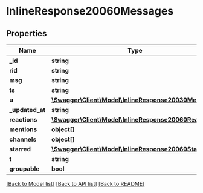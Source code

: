 # InlineResponse20060Messages

## Properties
Name | Type | Description | Notes
------------ | ------------- | ------------- | -------------
**_id** | **string** |  | [optional] 
**rid** | **string** |  | [optional] 
**msg** | **string** |  | [optional] 
**ts** | **string** |  | [optional] 
**u** | [**\Swagger\Client\Model\InlineResponse20030MessageU**](InlineResponse20030MessageU.md) |  | [optional] 
**_updated_at** | **string** |  | [optional] 
**reactions** | [**\Swagger\Client\Model\InlineResponse20060Reactions**](InlineResponse20060Reactions.md) |  | [optional] 
**mentions** | **object[]** |  | [optional] 
**channels** | **object[]** |  | [optional] 
**starred** | [**\Swagger\Client\Model\InlineResponse20060Starred**](InlineResponse20060Starred.md) |  | [optional] 
**t** | **string** |  | [optional] 
**groupable** | **bool** |  | [optional] 

[[Back to Model list]](../../README.md#documentation-for-models) [[Back to API list]](../../README.md#documentation-for-api-endpoints) [[Back to README]](../../README.md)

